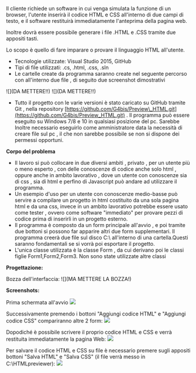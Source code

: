 Il cliente richiede un software in cui venga simulata la funzione di un browser, l&#39;utente inserirà il codice HTML e CSS all&#39;interno di due campi di testo, e  il software restituirà immediatamente l&#39;anteprima della pagina web.

Inoltre dovrà essere possibile generare i file .HTML e .CSS tramite due appositi tasti.

Lo scopo è quello di fare imparare o provare il linguaggio HTML all&#39;utente.

- Tecnologie utilizzate: Visual Studio 2015, GitHub
- Tipi di file utilizzati: .cs, .html, .css, .sln
-  Le cartelle create da programma saranno create nel seguente percorso con all&#39;interno due file , di seguito due screenshot dimostrativi

 ![](DA METTERE!!)
 ![](DA METTERE!!)
 
- Tutto il progetto con le varie versioni è stato caricato su GitHub tramite Git , nella repository [https://github.com/G4bis/Preview\_HTML.git](https://github.com/G4bis/Preview_HTML.git)  . Il programma può essere eseguito su Windows 7/8 e 10 in qualsiasi posizione del pc. Sarebbe Inoltre necessario eseguirlo come amministratore data la necessità di creare file sul pc , il che non sarebbe possibile se non si dispone dei permessi opportuni.

**Corpo del problema**

- Il lavoro si può collocare in due diversi ambiti , privato , per un utente più o meno esperto , con delle conoscenze di codice anche solo html , oppure anche in ambito lavorativo , dove un utente con conoscenze sia di css , sia di html e perfino di Javascript può andare ad utilizzare il programma.
- Un esempio d&#39;uso per un utente con conoscenze medio-basse può servire a compilare un progetto in html costituito da una sola pagina html e da una css, invece in un ambito lavorativo potrebbe essere usato come tester , ovvero come software &quot;immediato&quot; per provare pezzi di codice prima di inserirli in un progetto esterno.
- Il programma è composto da un form principale all&#39;avvio , e poi tramite due bottoni si possono far apparire altri due form supplementari. Il programma creerà due file sul disco C:\ all&#39;interno di una cartella.Questi saranno fondamentali se si vorrà poi esportare il progetto.
- L&#39;unica classe utilizzata è la classe Form , da cui derivano poi le classi figlie Form1,Form2,Form3. Non sono state utilizzate altre classi

**Progettazione:**

Bozza dell&#39;interfaccia: ![](MA METTERE LA BOZZA!)

**Screenshots:**

Prima schermata all&#39;avvio
 ![](http://imageshack.com/a/img924/5306/UizhKj.jpg)
 
 Successivamente premendo i bottoni &quot;Aggiungi codice HTML&quot; e &quot;Aggiungi codice CSS&quot; compariranno altre 2 form:
 ![](http://imageshack.com/a/img922/2106/hOeXxl.jpg)
 
 Dopodiché è possibile scrivere il proprio codice HTML e CSS e verrà restituita immediatamente la pagina Web:
 ![](http://imageshack.com/a/img923/6448/rpYlSV.jpg)
 
 Per salvare il codice HTML e CSS su file è necessario premere sugli appositi bottoni &quot;Salva HTML&quot; e &quot;Salva CSS&quot; (il file verrà messo in C:\HTMLpreviewer): ![](http://imageshack.com/a/img923/5228/5HDQDu.jpg)
